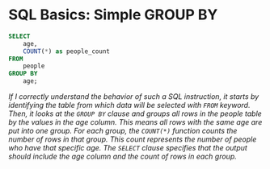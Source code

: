 # SQL Basics: Simple GROUP BY
```sql
SELECT
    age,
    COUNT(*) as people_count
FROM
    people
GROUP BY 
    age;
```
_If I correctly understand the behavior of such a SQL instruction, it starts by identifying the table from which data will be selected with `FROM` keyword. Then, it looks at the `GROUP BY` clause and groups all rows in the people table by the values in the age column. This means all rows with the same age are put into one group. For each group, the `COUNT(*)` function counts the number of rows in that group. This count represents the number of people who have that specific age. The `SELECT` clause specifies that the output should include the age column and the count of rows in each group._